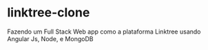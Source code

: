 # linktree-clone
Fazendo um Full Stack Web app como a plataforma Linktree usando Angular Js, Node, e MongoDB
